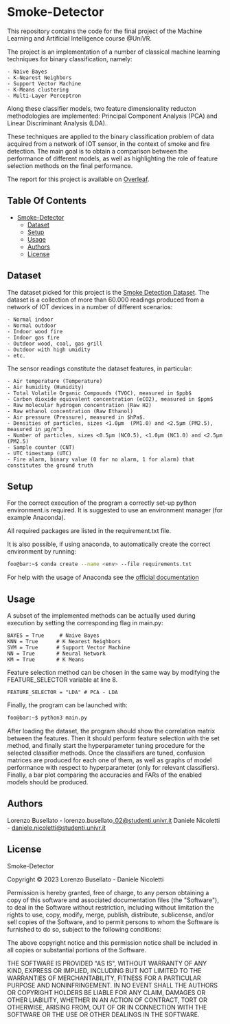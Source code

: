 # Smoke-Detector

This repository contains the code for the final project of the Machine Learning and Artificial Intelligence course @UniVR.

The project is an implementation of a number of classical machine learning techniques for binary classification, namely:

    - Naive Bayes
    - K-Nearest Neighbors
    - Support Vector Machine
    - K-Means clustering
    - Multi-Layer Perceptron

Along these classifier models, two feature dimensionality reducton methodologies are implemented: Principal Component 
Analysis (PCA) and Linear Discriminant Analysis (LDA).

These techniques are applied to the binary classification problem of data acquired from a network of IOT sensor, in the
context of smoke and fire detection. The main goal is to obtain a comparison between the performance of different models,
as well as highlighting the role of feature selection methods on the final performance.

The report for this project is available on [Overleaf](https://www.overleaf.com/read/hyrycngnhsqc).

## Table Of Contents

- [Smoke-Detector](#Smoke-Detector)
  * [Dataset](#dataset)
  * [Setup](#setup)
  * [Usage](#usage)
  * [Authors](#authors)
  * [License](#license)

## Dataset 
The dataset picked for this project is the [Smoke Detection Dataset](https://www.kaggle.com/datasets/deepcontractor/smoke-detection-dataset). The dataset is a collection of more than 60.000 readings produced from a network of IOT devices in a number of different scenarios:

    - Normal indoor
    - Normal outdoor
    - Indoor wood fire
    - Indoor gas fire
    - Outdoor wood, coal, gas grill
    - Outdoor with high umidity
    - etc.
The sensor readings constitute the dataset features, in particular:

    - Air temperature (Temperature)
    - Air humidity (Humidity)
    - Total Volatile Organic Compounds (TVOC), measured in $ppb$
    - Carbon dioxide equivalent concentration (eCO2), measured in $ppm$
    - Raw molecular hydrogen concentration (Raw H2)
    - Raw ethanol concentration (Raw Ethanol)
    - Air pressure (Pressure), measured in $hPa$.
    - Densities of particles, sizes <1.0μm  (PM1.0) and <2.5μm (PM2.5), measured in μg/m^3
    - Number of particles, sizes <0.5μm (NC0.5), <1.0μm (NC1.0) and <2.5μm (PM2.5)
    - Sample counter (CNT)
    - UTC timestamp (UTC)
    - Fire alarm, binary value (0 for no alarm, 1 for alarm) that constitutes the ground truth

## Setup

For the correct execution of the program a correctly set-up python environment.is required.
It is suggested to use an environment manager (for example Anaconda).

All required packages are listed in the requirement.txt file.

It is also possible, if using anaconda, to automatically create the correct environment by running:
```bash
foo@bar:~$ conda create --name <env> --file requirements.txt
```

For help with the usage of Anaconda see the [official documentation](https://docs.anaconda.com/)

## Usage 
A subset of the implemented methods can be actually used during execution by setting the corresponding flag in main.py:
```
BAYES = True     # Naive Bayes
KNN = True      # K Nearest Neighbors
SVM = True      # Support Vector Machine
NN = True       # Neural Network
KM = True       # K Means
```

Feature selection method can be chosen in the same way by modifying the FEATURE_SELECTOR variable at line 8.
```
FEATURE_SELECTOR = "LDA" # PCA - LDA
```

Finally, the program can be launched with:
```bash
foo@bar:~$ python3 main.py
```

After loading the dataset, the program should show the correlation matrix between the features. Then it should perform 
feature selection with the set method, and finally start the hyperparameter tuning procedure for the selected classifier 
methods. Once the classifiers are tuned, confusion matrices are produced for each one of them, as well as graphs of model 
performance with respect to hyperparameter (only for relevant classifiers). Finally, a bar plot comparing the accuracies 
and FARs of the enabled models should be produced.


## Authors
Lorenzo Busellato - lorenzo.busellato\_02@studenti.univr.it
Daniele Nicoletti - daniele.nicoletti@studenti.univr.it

## License
Smoke-Detector

Copyright © 2023 Lorenzo Busellato - Daniele Nicoletti 

Permission is hereby granted, free of charge, to any person obtaining a copy of this software and associated documentation files (the "Software"), to deal in the Software without restriction, including without limitation the rights to use, copy, modify, merge, publish, distribute, sublicense, and/or sell copies of the Software, and to permit persons to whom the Software is furnished to do so, subject to the following conditions:

The above copyright notice and this permission notice shall be included in all copies or substantial portions of the Software.

THE SOFTWARE IS PROVIDED "AS IS", WITHOUT WARRANTY OF ANY KIND, EXPRESS OR IMPLIED, INCLUDING BUT NOT LIMITED TO THE WARRANTIES OF MERCHANTABILITY, FITNESS FOR A PARTICULAR PURPOSE AND NONINFRINGEMENT. IN NO EVENT SHALL THE AUTHORS OR COPYRIGHT HOLDERS BE LIABLE FOR ANY CLAIM, DAMAGES OR OTHER LIABILITY, WHETHER IN AN ACTION OF CONTRACT, TORT OR OTHERWISE, ARISING FROM, OUT OF OR IN CONNECTION WITH THE SOFTWARE OR THE USE OR OTHER DEALINGS IN THE SOFTWARE.
